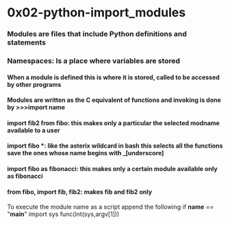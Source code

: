 # 0x02-python-import_modules
### Modules are files that include Python definitions and statements
### Namespaces: Is a place where variables are stored
#### When a module is defined this is where it is stored, called to be accessed by other programs
#### Modules are written as the C equivalent of functions and invoking is done by >>>import __name__
#### import fib2 from fibo: this makes only a particular the selected modname available to a user
#### import fibo *: like the asterix wildcard in bash this selects all the functions save the ones whose name begins with _[underscore]
#### import fibo as fibonacci: this makes only a certain module available only as fibonacci
#### from fibo, import fib, fib2: makes fib and fib2 only

To execute the module name as a script append the following
if __name__ == "__main__"
   import sys
   func(int(sys,argv[1]))